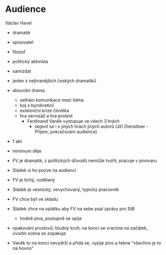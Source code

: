# Audience
Václav Havel
- dramatik
- spisovatel
- filozof
- politický aktivista
- samizdat
- jeden z nejhranějších českých dramatiků
- absurdní drama
	- selhání komunikace mezi lidma
	- boj s byrokraticií
	- existenční krize člověka 
	- hra vernisáž a hra protest
		- Ferdinand Vaněk vystupuje ve všech 3 hrách
			- objevil se i v jiných hrách jiných autorů (Jiří Dienstbier - Příjem; pokračování audience)

- 1 akt
- minimum děje

- FV je dramatik, z politických důvodů nemůže tvořit, pracuje v pivovaru
- Sládek si ho pozve na audienci
- FV je tichý, vzdělaný
- Sládek je vesnický, nevychovaný, typický pracovník

- FV chce být ve skladu
- Sládek chce na oplátku aby FV na sebe psal zprávy pro StB
	- hodně piva, postupně se opije
- opakování proslovů; bludný kruh; na konci se vracíme na začátek, úvodní scéna se zopakuje
- Vaněk to na konci nevydrží a přidá se, vypije pivo a řekne “všechno je to na hovno”



